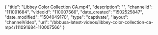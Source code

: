 {
    "title": "Libbey Color Collection CA.mp4",
    "description": "",
    "channelid": "111091684",
    "videoid": "110007566",
    "date_created": "1502525847",
    "date_modified": "1504049170",
    "type": "captivate",
    "layout": "channelVideo",
    "url": "\/bbbusa-latest-videos\/libbey-color-collection-ca-mp4\/111091684-110007566"
}